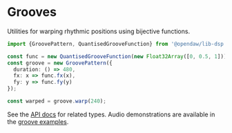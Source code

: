 # Grooves

Utilities for warping rhythmic positions using bijective functions.

```ts
import {GroovePattern, QuantisedGrooveFunction} from '@opendaw/lib-dsp';

const func = new QuantisedGrooveFunction(new Float32Array([0, 0.5, 1]));
const groove = new GroovePattern({
  duration: () => 480,
  fx: x => func.fx(x),
  fy: y => func.fy(y)
});

const warped = groove.warp(240);
```

See the [API docs](https://opendaw.org/docs/api/dsp/) for related types.
Audio demonstrations are available in the [groove examples](../../docs-learn/how-it-works/groove-examples.md).

